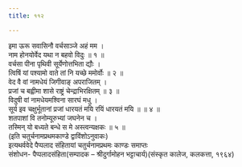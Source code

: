 ```yaml
---
title: ११२

---
```

इमा ऊरू सवासिनौ वर्चसाञ्जे अहं मम ।  
नाम होनयोर्वेद यथा न बहवो विदुः ॥ १ ॥  
वर्चसा पीना पृथिवी सूर्येणोत्तभिता द्यौः ।  
त्विषिं यां पश्यामो वाते तां नि यच्छे ममोर्वोः ॥ २ ॥  
वेद वै वां नामधेयं जिगीवाङ् अपराजितम् ।  
प्रजां च बह्वीमा शासे राष्ट्रं चेन्द्राभिरक्षितम् ॥ ३ ॥  
विदुषी वां नामधेयमश्विना सारघं मधु ।  
सूर्य इव चक्षुर्भूतानां प्रजां धारयतं मयि रयिं धारयतं मयि ॥ ॥ ४ ॥  
शतपाशां वि तनोम्यूरुभ्यां जघनेन च ।  
तस्मिन् यो बध्यते बन्धे स मे अस्त्वन्यक्षकः ॥ ५ ॥  
(इति चतुर्चनामप्रथमकाण्डे द्वाविंशोऽनुवाकः)  
इत्यथर्ववेदे पैप्पलाद संहितायां चतुर्चनामप्रथमः काण्डः समाप्तः  
संशोधन- पैप्पलादसंहिता(सम्पादक – श्रीदुर्गामोहन भट्टाचार्य)(संस्कृत कालेज, कलकत्ता, १९६४)